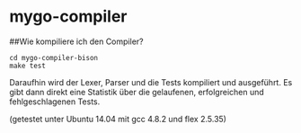 # mygo-compiler

##Wie kompiliere ich den Compiler?
 
    cd mygo-compiler-bison
    make test
 
 Daraufhin wird der Lexer, Parser und die Tests kompiliert und ausgeführt. Es gibt dann direkt eine Statistik über die gelaufenen, erfolgreichen und fehlgeschlagenen Tests.

(getestet unter Ubuntu 14.04 mit gcc 4.8.2 und flex 2.5.35)
